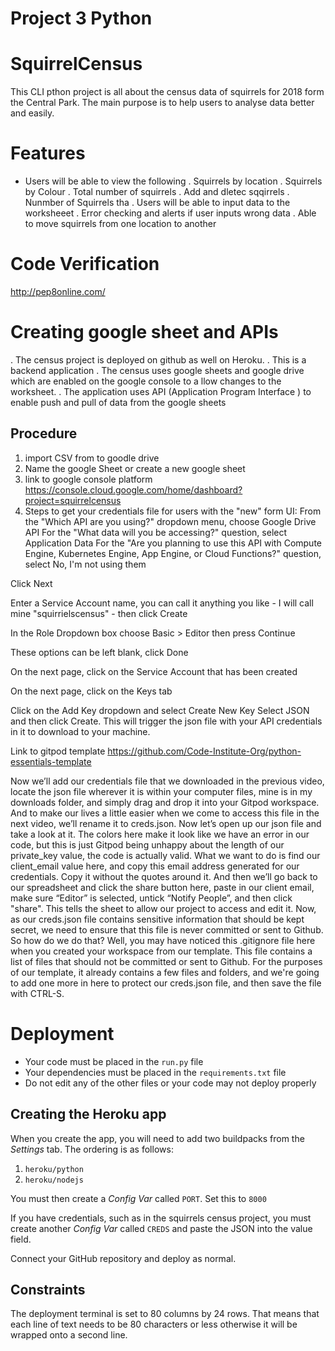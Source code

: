 # Project 3 Python

# SquirrelCensus

  This CLI pthon project is all about the census data of squirrels for 2018 form the Central Park. The main purpose is to help users to analyse data better and easily.

# Features

- Users will be able to view the following
   . Squirrels by location
   . Squirrels by Colour
   . Total number of squirrels
   . Add and dletec sqqirrels
   . Nunmber of Squirrels tha
   . Users will be able to input data to the worksheeet
   . Error checking and alerts if user inputs wrong data
   . Able to move squirrels from one location to another

# Code Verification
  
  <http://pep8online.com/>

# Creating google sheet and APIs

 . The census project is deployed on github as well on Heroku.
 . This is a backend application
 . The census uses google sheets and google drive which are enabled on the google console to a    llow changes to the worksheet.
 . The application uses API (Application Program Interface ) to enable push and pull of data from the google sheets

## Procedure

  1. import CSV from to goodle drive
  2. Name the google Sheet
  or create a new google sheet
  3. link to google console platform <https://console.cloud.google.com/home/dashboard?project=squirrelcensus>
  4. Steps to get your credentials file for users with the "new" form UI:
From the "Which API are you using?" dropdown menu, choose Google Drive API
For the "What data will you be accessing?" question, select Application Data
For the "Are you planning to use this API with Compute Engine, Kubernetes Engine, App Engine, or Cloud Functions?" question, select No, I'm not using them

Click Next

Enter a Service Account name, you can call it anything you like - I will call mine "squirrielscensus" - then click Create

In the Role Dropdown box choose Basic > Editor then press Continue

These options can be left blank, click Done

On the next page, click on the Service Account that has been created

On the next page, click on the Keys tab

Click on the Add Key dropdown and select Create New Key
Select JSON and then click Create. This will trigger the json file with your API credentials in it to download to your machine.

 Link to gitpod template <https://github.com/Code-Institute-Org/python-essentials-template>

Now we’ll add our credentials file that we downloaded in the previous video, locate
the json file wherever it is within your computer files, mine is in my downloads folder, and
simply drag and drop it into your Gitpod workspace.
And to make our lives a little easier when we
come to access this file in the next video, we’ll rename it to creds.json.
Now let’s open up our json file and take a look at it. The colors here make it look
like we have an error in our code, but this is just Gitpod being unhappy about the length
of our private_key value, the code is actually valid. What we want to do is find our client_email
value here, and copy this email address generated for our credentials. Copy it without the quotes around it.
And then we’ll go back to our spreadsheet and click the share button here,
paste in our client email, make sure “Editor” is selected, untick “Notify People”, and then click "share".
This tells the sheet to allow our project to access and edit it.
Now, as our creds.json file contains sensitive information that should be kept secret,
we need to ensure that this file is never committed or sent to Github. So how do we do that?
Well, you may have noticed this .gitignore file here when you created your workspace
from our template. This file contains a list of files that should not be committed or sent to Github.
For the purposes of our template, it already contains a few files and folders,
and we're going to add one more in here to protect our creds.json file, and then save the file with CTRL-S.

# Deployment

- Your code must be placed in the `run.py` file
- Your dependencies must be placed in the `requirements.txt` file
- Do not edit any of the other files or your code may not deploy properly

## Creating the Heroku app

When you create the app, you will need to add two buildpacks from the _Settings_ tab. The ordering is as follows:

1. `heroku/python`
2. `heroku/nodejs`

You must then create a _Config Var_ called `PORT`. Set this to `8000`

If you have credentials, such as in the squirrels census project, you must create another _Config Var_ called `CREDS` and paste the JSON into the value field.

Connect your GitHub repository and deploy as normal.

## Constraints

The deployment terminal is set to 80 columns by 24 rows. That means that each line of text needs to be 80 characters or less otherwise it will be wrapped onto a second line.

